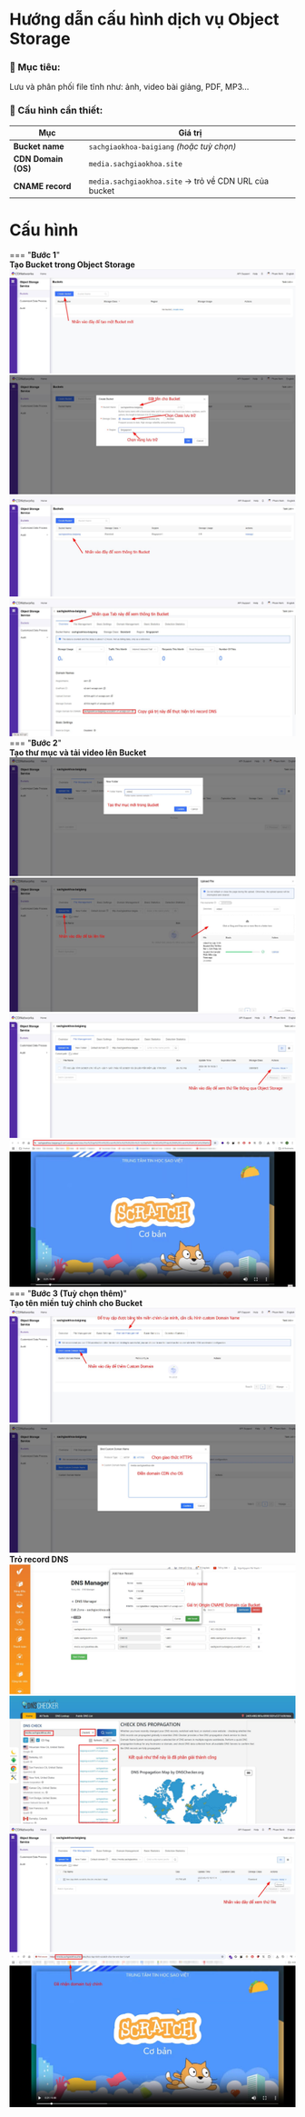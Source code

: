 # Hướng dẫn cấu hình dịch vụ Object Storage

### 🎯 Mục tiêu:
Lưu và phân phối file tĩnh như: ảnh, video bài giảng, PDF, MP3...
### 🔧 Cấu hình cần thiết:

| Mục                 | Giá trị                                               |
| ------------------- | ----------------------------------------------------- |
| **Bucket name**     | `sachgiaokhoa-baigiang` _(hoặc tuỳ chọn)_             |
| **CDN Domain (OS)** | `media.sachgiaokhoa.site`                             |
| **CNAME record**    | `media.sachgiaokhoa.site` → trỏ về CDN URL của bucket |

# Cấu hình  
=== "**Bước 1**"  
	**Tạo Bucket trong Object Storage**  
	![](assets/images/cau-hinh-object-storage/1.jpg)
	![](assets/images/cau-hinh-object-storage/3.jpg)![](assets/images/cau-hinh-object-storage/4.jpg)
	![](assets/images/cau-hinh-object-storage/5.jpg)
=== "**Bước 2**"  
	**Tạo thư mục và tải video lên Bucket**  
	![](assets/images/cau-hinh-object-storage/6.jpg)
	![](assets/images/cau-hinh-object-storage/7.jpg)
	![](assets/images/cau-hinh-object-storage/8.jpg)
	![](assets/images/cau-hinh-object-storage/9.jpg)
=== "**Bước 3 (Tuỳ chọn thêm)**"  
	**Tạo tên miền tuỳ chỉnh cho Bucket**  
	![](assets/images/cau-hinh-object-storage/10.jpg)
	![](assets/images/cau-hinh-object-storage/11.jpg)
	**Trỏ record DNS**  
	![](assets/images/cau-hinh-object-storage/12.jpg)
	![](assets/images/cau-hinh-object-storage/13.jpg)
	![](assets/images/cau-hinh-object-storage/14.jpg)
	![](assets/images/cau-hinh-object-storage/15.jpg)
		
